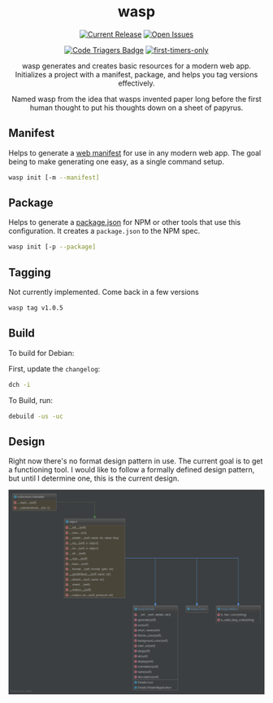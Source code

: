 <div align="center">

wasp
======

[![Current Release](https://github-basic-badges.herokuapp.com/release/devinmatte/wasp.svg)](https://github.com/devinmatte/wasp/releases)
[![Open Issues](https://github-basic-badges.herokuapp.com/issues/devinmatte/wasp.svg)](https://github.com/devinmatte/wasp/issues)

[![Code Triagers Badge](https://www.codetriage.com/devinmatte/wasp/badges/users.svg)](https://www.codetriage.com/devinmatte/wasp)
[![first-timers-only](http://img.shields.io/badge/first--timers--only-friendly-blue.svg)](http://www.firsttimersonly.com/)

wasp generates and creates basic resources for a modern web app.
Initializes a project with a manifest, package, and helps you tag versions effectively.

Named wasp from the idea that wasps invented paper long before the first human thought to put his thoughts down on a sheet of papyrus.

</div>

Manifest
--------
Helps to generate a [web manifest](https://developer.mozilla.org/en-US/docs/Web/Manifest) for use in any modern web app. The goal being to make generating one easy, as a single command setup.
```bash
wasp init [-m --manifest]
```

Package
--------
Helps to generate a [package.json](https://docs.npmjs.com/files/package.json) for NPM or other tools that use this configuration. It creates a `package.json` to the NPM spec.
```bash
wasp init [-p --package]
```

Tagging
-------
Not currently implemented. Come back in a few versions
```bash
wasp tag v1.0.5
```

Build
-----
To build for Debian:

First, update the `changelog`:
```bash
dch -i
```

To Build, run:
```bash
debuild -us -uc
```

Design
------

Right now there's no format design pattern in use. The current goal is to get a functioning tool.
I would like to follow a formally defined design pattern, but until I determine one, this is the current design.

![UML Diagram](diagram.png)
